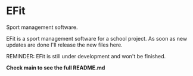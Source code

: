 # EFit
Sport management software.

EFit is a sport management software for a school project. As soon as new updates are done I'll release the new files here.

REMINDER: EFit is still under development and won't be finished.

**Check main to see the full README.md**


